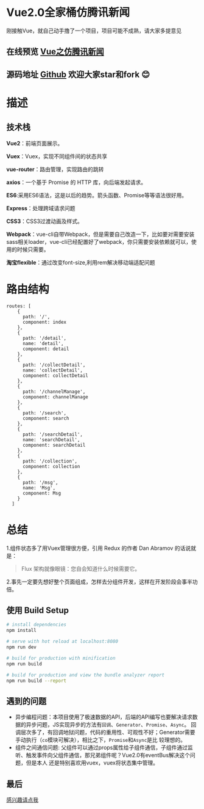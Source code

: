 # Vue2.0全家桶仿腾讯新闻
刚接触Vue，就自己动手撸了一个项目，项目可能不成熟，请大家多提意见

## 在线预览  [Vue之仿腾讯新闻](https://designdacity.github.io/news-preview/)
## 源码地址 [Github](https://github.com/designdacity/vue-news) 欢迎大家star和fork :blush:
# 描述

## 技术栈
**Vue2**：前端页面展示。

**Vuex**：Vuex，实现不同组件间的状态共享

**vue-router**：路由管理，实现路由的跳转

**axios**：一个基于 Promise 的 HTTP 库，向后端发起请求。

**ES6**:采用ES6语法，这是以后的趋势。箭头函数、Promise等等语法很好用。

**Express**：处理跨域请求问题

**CSS3**：CSS3过渡动画及样式。

**Webpack**：vue-cli自带Webpack，但是需要自己改造一下，比如要对需要安装sass相关loader，vue-cli已经配置好了webpack，你只需要安装依赖就可以，使用的时候只需要<style lang="scss"></style>。

**淘宝flexible**：通过改变font-size,利用rem解决移动端适配问题

# 路由结构
```
routes: [
    {
      path: '/',
      component: index
    },
    {
      path: '/detail',
      name: 'detail',
      component: detail
    },
    {
      path: '/collectDetail',
      name: 'collectDetail',
      component: collectDetail
    },
    {
      path: '/channelManage',
      component: channelManage
    },
    {
      path: '/search',
      component: search
    },
    {
      path: '/searchDetail',
      name: 'searchDetail',
      component: searchDetail
    },
    {
      path: '/collection',
      component: collection
    },
    {
      path: '/msg',
      name: 'Msg',
      component: Msg
    }
  ]
```
# 总结

1.组件状态多了用Vuex管理很方便，引用 Redux 的作者 Dan Abramov 的话说就是：
>Flux 架构就像眼镜：您自会知道什么时候需要它。

2.事先一定要先想好整个页面组成，怎样去分组件开发，这样在开发阶段会事半功倍。
## 使用 Build Setup

``` bash
# install dependencies
npm install

# serve with hot reload at localhost:8080
npm run dev

# build for production with minification
npm run build

# build for production and view the bundle analyzer report
npm run build --report
```
## 遇到的问题
* 异步编程问题：本项目使用了极速数据的API，后端的API编写也要解决请求数据的异步问题，JS实现异步的方法有`回调`、`Generator`、`Promise`、`Async`。
  回调层次多了，有回调地狱问题，代码的重用性、可观性不好；Generator需要手动执行（`co`模块可解决），相比之下，`Promise`和`Async`是比                 较理想的。
* 组件之间通信问题: 父组件可以通过props属性给子组件通信，子组件通过监听、触发事件向父组件通信，那兄弟组件呢？Vue2.0有eventBus解决这个问题，但是本人   还是特别喜欢用vuex，vuex将状态集中管理。
## 最后
[感兴趣请点我](http://os35cjzya.bkt.clouddn.com/%E9%9B%B7%E6%AF%85%E7%9A%84%E7%AE%80%E5%8E%86%20%281%29.pdf)



